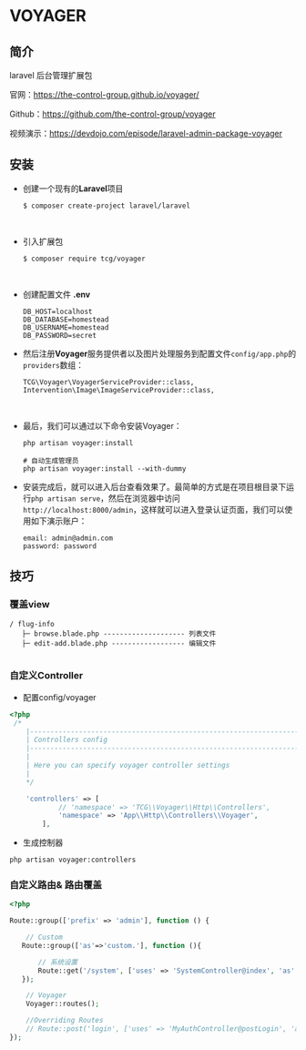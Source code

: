 # VOYAGER

## 简介

laravel 后台管理扩展包

官网：<https://the-control-group.github.io/voyager/>

Github：<https://github.com/the-control-group/voyager>

视频演示：<https://devdojo.com/episode/laravel-admin-package-voyager>

## 安装

- 创建一个现有的**Laravel**项目

  ```
  $ composer create-project laravel/laravel
  ```

  ​

- 引入扩展包

  ```
  $ composer require tcg/voyager
  ```

  ​

- 创建配置文件  **.env**

    ```
    DB_HOST=localhost
    DB_DATABASE=homestead
    DB_USERNAME=homestead
    DB_PASSWORD=secret
    ```

- 然后注册**Voyager**服务提供者以及图片处理服务到配置文件`config/app.php`的`providers`数组：

  ```
  TCG\Voyager\VoyagerServiceProvider::class,
  Intervention\Image\ImageServiceProvider::class,
  ```

  ​

- 最后，我们可以通过以下命令安装Voyager：

  ```
  php artisan voyager:install
  ```
  
  ```
  # 自动生成管理员
  php artisan voyager:install --with-dummy
  ```


- 安装完成后，就可以进入后台查看效果了。最简单的方式是在项目根目录下运行`php artisan serve`，然后在浏览器中访问`http://localhost:8000/admin`，这样就可以进入登录认证页面，我们可以使用如下演示账户：

  ```
  email: admin@admin.com
  password: password
  ```


## 技巧


### 覆盖view

```text
/ flug-info
   ├─ browse.blade.php -------------------- 列表文件
   ├─ edit-add.blade.php ------------------ 编辑文件
  

```

### 自定义Controller

- 配置config/voyager

```php
<?php
 /*
    |--------------------------------------------------------------------------
    | Controllers config
    |--------------------------------------------------------------------------
    |
    | Here you can specify voyager controller settings
    |
    */

    'controllers' => [
            // 'namespace' => 'TCG\\Voyager\\Http\\Controllers',
            'namespace' => 'App\\Http\\Controllers\\Voyager',
        ],
```

- 生成控制器

```bash
php artisan voyager:controllers
```

### 自定义路由& 路由覆盖

```php
<?php

Route::group(['prefix' => 'admin'], function () {

    // Custom
   Route::group(['as'=>'custom.'], function (){

       // 系统设置
       Route::get('/system', ['uses' => 'SystemController@index', 'as' => 'system']);
   });

    // Voyager
    Voyager::routes();

    //Overriding Routes
    // Route::post('login', ['uses' => 'MyAuthController@postLogin', 'as' => 'postlogin']);
});
```


  ​